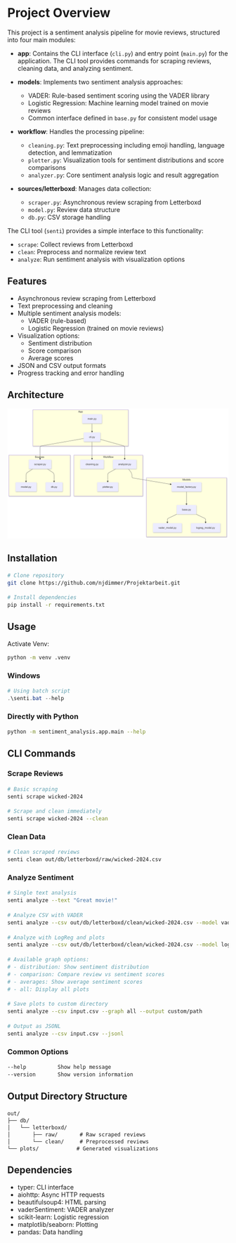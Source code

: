 # Project Overview
This project is a sentiment analysis pipeline for movie reviews, structured into four main modules:

- **app**: Contains the CLI interface (`cli.py`) and entry point (`main.py`) for the application. The CLI tool provides commands for scraping reviews, cleaning data, and analyzing sentiment.

- **models**: Implements two sentiment analysis approaches:
  - VADER: Rule-based sentiment scoring using the VADER library
  - Logistic Regression: Machine learning model trained on movie reviews
  - Common interface defined in `base.py` for consistent model usage

- **workflow**: Handles the processing pipeline:
  - `cleaning.py`: Text preprocessing including emoji handling, language detection, and lemmatization
  - `plotter.py`: Visualization tools for sentiment distributions and score comparisons
  - `analyzer.py`: Core sentiment analysis logic and result aggregation

- **sources/letterboxd**: Manages data collection:
  - `scraper.py`: Asynchronous review scraping from Letterboxd
  - `model.py`: Review data structure
  - `db.py`: CSV storage handling

The CLI tool (`senti`) provides a simple interface to this functionality:
- `scrape`: Collect reviews from Letterboxd
- `clean`: Preprocess and normalize review text
- `analyze`: Run sentiment analysis with visualization options

## Features
- Asynchronous review scraping from Letterboxd
- Text preprocessing and cleaning
- Multiple sentiment analysis models:
  - VADER (rule-based)
  - Logistic Regression (trained on movie reviews)
- Visualization options:
  - Sentiment distribution
  - Score comparison
  - Average scores
- JSON and CSV output formats
- Progress tracking and error handling

## Architecture
![Architecture](.doc/architecture.png)

## Installation

```bash
# Clone repository
git clone https://github.com/njdimmer/Projektarbeit.git

# Install dependencies
pip install -r requirements.txt
```
## Usage
Activate Venv:
```sh
python -m venv .venv
```
### Windows
```ps1
# Using batch script
.\senti.bat --help
```
### Directly with Python
```sh
python -m sentiment_analysis.app.main --help
```

## CLI Commands

### Scrape Reviews
```bash
# Basic scraping
senti scrape wicked-2024

# Scrape and clean immediately
senti scrape wicked-2024 --clean
```
### Clean Data
```sh
# Clean scraped reviews
senti clean out/db/letterboxd/raw/wicked-2024.csv
```
### Analyze Sentiment
```sh
# Single text analysis
senti analyze --text "Great movie!"

# Analyze CSV with VADER
senti analyze --csv out/db/letterboxd/clean/wicked-2024.csv --model vader

# Analyze with LogReg and plots
senti analyze --csv out/db/letterboxd/clean/wicked-2024.csv --model logreg --graph all

# Available graph options:
# - distribution: Show sentiment distribution
# - comparison: Compare review vs sentiment scores
# - averages: Show average sentiment scores
# - all: Display all plots

# Save plots to custom directory
senti analyze --csv input.csv --graph all --output custom/path

# Output as JSONL
senti analyze --csv input.csv --jsonl
```
### Common Options
```sh
--help          Show help message
--version       Show version information
```
## Output Directory Structure
```
out/
├── db/
│   └── letterboxd/
│       ├── raw/       # Raw scraped reviews
│       └── clean/     # Preprocessed reviews
└── plots/            # Generated visualizations
```
## Dependencies
- typer: CLI interface
- aiohttp: Async HTTP requests
- beautifulsoup4: HTML parsing
- vaderSentiment: VADER analyzer
- scikit-learn: Logistic regression
- matplotlib/seaborn: Plotting
- pandas: Data handling